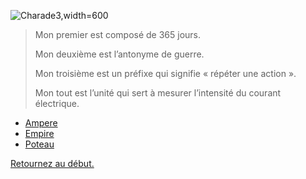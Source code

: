 ![Charade3,width=600](https://assets.rte-france.com/prod/public/styles/item_image/public/2020-04/Dispatching_national_a_Saint-Denis.jpg)

> Mon premier est composé de 365 jours.
> 
> Mon deuxième est l’antonyme de guerre.
> 
> Mon troisième est un préfixe qui signifie « répéter une action ».
> 
> Mon tout est l’unité qui sert à mesurer l’intensité du courant électrique.


- [Ampere](./Ampere)
- [Empire](./Empire)
- [Poteau](./Poteau)

[Retournez au début.](https://github.com/MICK4EL/RTE_DEVIN/tree/main/Depart)
